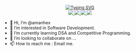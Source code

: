 <p align="center">
<a href="https://www.github.com/amanhex"><img src="https://readme-typing-svg.demolab.com?font=Fira+Code&pause=1000&center=true&vCenter=true&multiline=true&width=435&height=100&lines=Amanhex;Computer+Science+Undergrad;DSA+%7C+Web+Dev+%7C+Python" alt="Typing SVG" /></a>
<br/>

<a href="https://amanhex.github.io/react-portfolio/">
    <img src="https://img.shields.io/badge/Portfolio-Amanhex-red?style=flat-square">
</a>
<a href="https://drive.google.com/drive/folders/1cTSOaNf4eirrh83dj0mIPdnVcoMFx7yT?usp=share_link">
    <img src="https://img.shields.io/badge/PDF-CV-red?style=flat-square&logo=adobe">
</a>
<a href="https://www.linkedin.com/in/amansingh4958">
    <img src="https://img.shields.io/badge/-Linkedin-blue?style=flat-square&logo=linkedin">
</a>
<a href="mailto:aamankumar4958@gmail.com">
    <img src="https://img.shields.io/badge/-Email-red?style=flat-square&logo=gmail&logoColor=white">
</a>
</p>

- 👋 Hi, I’m @amanhex
- 👀 I’m interested in Software Development.
- 🌱 I’m currently learning DSA and Competitive Programming.
- 💞️ I’m looking to collaborate on ...
- 📫 How to reach me : Email me.
